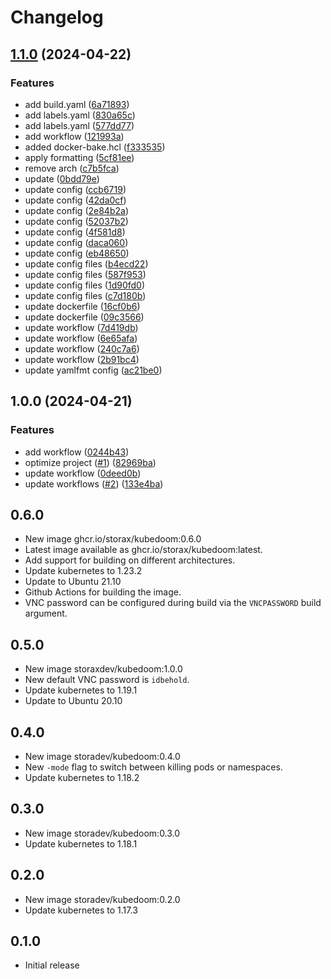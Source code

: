 # Changelog

## [1.1.0](https://github.com/beholdenkey/kubedoom/compare/v1.0.0...v1.1.0) (2024-04-22)

### Features

- add build.yaml ([6a71893](https://github.com/beholdenkey/kubedoom/commit/6a718938836205c3c55601efd6793447ec6a1eba))
- add labels.yaml ([830a65c](https://github.com/beholdenkey/kubedoom/commit/830a65cc8ae610ee9612fe9013d4fa6f88cb49c6))
- add labels.yaml ([577dd77](https://github.com/beholdenkey/kubedoom/commit/577dd779aed62db77ac090c55f2f00a557b7e85c))
- add workflow ([121993a](https://github.com/beholdenkey/kubedoom/commit/121993a4748df7b0115e1fcc96ef12137bc8b9ac))
- added docker-bake.hcl ([f333535](https://github.com/beholdenkey/kubedoom/commit/f3335354867aba3b6c314bdba8cb65451bac499f))
- apply formatting ([5cf81ee](https://github.com/beholdenkey/kubedoom/commit/5cf81eeea163862ab537c7516af0e491ee8d464a))
- remove arch ([c7b5fca](https://github.com/beholdenkey/kubedoom/commit/c7b5fcaf977b4eaf7c62009b97b3c21757b752e6))
- update ([0bdd79e](https://github.com/beholdenkey/kubedoom/commit/0bdd79e1af7fe4ad244ea44a6e965afc44b030e2))
- update config ([ccb6719](https://github.com/beholdenkey/kubedoom/commit/ccb671983c302bbb0f13e622feddc900c3f301ff))
- update config ([42da0cf](https://github.com/beholdenkey/kubedoom/commit/42da0cf7d8d5f0a9297e72b0adee4324fee0d855))
- update config ([2e84b2a](https://github.com/beholdenkey/kubedoom/commit/2e84b2a36b732cea03c94209a760b7d36a7a0a3d))
- update config ([52037b2](https://github.com/beholdenkey/kubedoom/commit/52037b2012d32616a0eb79e2b058d0907222e7c6))
- update config ([4f581d8](https://github.com/beholdenkey/kubedoom/commit/4f581d8573f4eec1fbdc05077c7b7562c4210ec1))
- update config ([daca060](https://github.com/beholdenkey/kubedoom/commit/daca0607d8df1f89fbfd3d9cd8f1741789359c80))
- update config ([eb48650](https://github.com/beholdenkey/kubedoom/commit/eb486505cd39c2b1ac7a335e68f520d0a6ada864))
- update config files ([b4ecd22](https://github.com/beholdenkey/kubedoom/commit/b4ecd223a67c902043c847be162628c9ea090a1b))
- update config files ([587f953](https://github.com/beholdenkey/kubedoom/commit/587f9539dd1c67b22fdad18026fa303ecc62c51a))
- update config files ([1d90fd0](https://github.com/beholdenkey/kubedoom/commit/1d90fd02723b54be764afb1e6bb44270441c9623))
- update config files ([c7d180b](https://github.com/beholdenkey/kubedoom/commit/c7d180b40d0807a737f5c32cf233e17840dbdf57))
- update dockerfile ([16cf0b6](https://github.com/beholdenkey/kubedoom/commit/16cf0b69e703b7c28bf948fc41015f37738d73c3))
- update dockerfile ([09c3566](https://github.com/beholdenkey/kubedoom/commit/09c3566eb5d0495bc24b850c1c830af5d4a06b26))
- update workflow ([7d419db](https://github.com/beholdenkey/kubedoom/commit/7d419db9256df0cc6d80d4661e5b6d542fe96637))
- update workflow ([6e65afa](https://github.com/beholdenkey/kubedoom/commit/6e65afaba5e9744cfbba2ab9ad1fe80377981b51))
- update workflow ([240c7a6](https://github.com/beholdenkey/kubedoom/commit/240c7a63e4d4c7882379e68097f637068ccc388f))
- update workflow ([2b91bc4](https://github.com/beholdenkey/kubedoom/commit/2b91bc4b8f86a18eab586d81ee1d40ba70932f36))
- update yamlfmt config ([ac21be0](https://github.com/beholdenkey/kubedoom/commit/ac21be0f642f9c714b371f37f8ec74319e38a680))

## 1.0.0 (2024-04-21)

### Features

- add workflow ([0244b43](https://github.com/beholdenkey/kubedoom/commit/0244b4326f9324c3bd91efa648344fdf93140c87))
- optimize project ([#1](https://github.com/beholdenkey/kubedoom/issues/1)) ([82969ba](https://github.com/beholdenkey/kubedoom/commit/82969ba4c2b0e2695814225b660a2b333acd1477))
- update workflow ([0deed0b](https://github.com/beholdenkey/kubedoom/commit/0deed0b0fa35da84d96c7d2d521231a8e2f39168))
- update workflows ([#2](https://github.com/beholdenkey/kubedoom/issues/2)) ([133e4ba](https://github.com/beholdenkey/kubedoom/commit/133e4bacdb5cbfb33887235ed36c8ede66a892f5))

## 0.6.0

- New image ghcr.io/storax/kubedoom:0.6.0
- Latest image available as ghcr.io/storax/kubedoom:latest.
- Add support for building on different architectures.
- Update kubernetes to 1.23.2
- Update to Ubuntu 21.10
- Github Actions for building the image.
- VNC password can be configured during build via the `VNCPASSWORD` build argument.

## 0.5.0

- New image storaxdev/kubedoom:1.0.0
- New default VNC password is `idbehold`.
- Update kubernetes to 1.19.1
- Update to Ubuntu 20.10

## 0.4.0

- New image storadev/kubedoom:0.4.0
- New `-mode` flag to switch between killing pods or namespaces.
- Update kubernetes to 1.18.2

## 0.3.0

- New image storadev/kubedoom:0.3.0
- Update kubernetes to 1.18.1

## 0.2.0

- New image storadev/kubedoom:0.2.0
- Update kubernetes to 1.17.3

## 0.1.0

- Initial release
